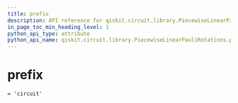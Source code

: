 ```yaml
---
title: prefix
description: API reference for qiskit.circuit.library.PiecewiseLinearPauliRotations.prefix
in_page_toc_min_heading_level: 1
python_api_type: attribute
python_api_name: qiskit.circuit.library.PiecewiseLinearPauliRotations.prefix
---
```


# prefix

<span id="qiskit.circuit.library.PiecewiseLinearPauliRotations.prefix" />

`= 'circuit'`

